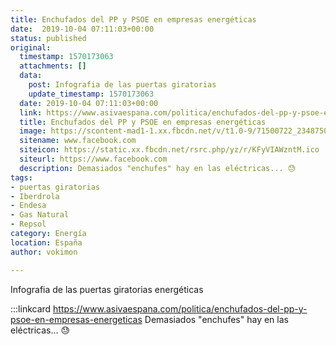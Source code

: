 ```yaml
---
title: Enchufados del PP y PSOE en empresas energéticas
date:  2019-10-04 07:11:03+00:00
status: published
original:
  timestamp: 1570173063
  attachments: []
  data:
    post: Infografia de las puertas giratorias
    update_timestamp: 1570173063
  date: 2019-10-04 07:11:03+00:00
  link: https://www.asivaespana.com/politica/enchufados-del-pp-y-psoe-en-empresas-energeticas
  title: Enchufados del PP y PSOE en empresas energéticas
  image: https://scontent-mad1-1.xx.fbcdn.net/v/t1.0-9/71500722_2348750502041141_1617968696423088128_n.jpg?_nc_cat=100&_nc_sid=e007fa&_nc_ohc=t9hQ4Lv4VLgAX-YxBtZ&_nc_ht=scontent-mad1-1.xx&oh=3dbb266f2f0562911464379fc8fb10d4&oe=5F5739BE
  sitename: www.facebook.com
  siteicon: https://static.xx.fbcdn.net/rsrc.php/yz/r/KFyVIAWzntM.ico
  siteurl: https://www.facebook.com
  description: Demasiados "enchufes" hay en las eléctricas... 😓
tags:
- puertas giratorias
- Iberdrola
- Endesa
- Gas Natural
- Repsol
category: Energía
location: España
author: vokimon

---
```

Infografia de las puertas giratorias energéticas

:::linkcard https://www.asivaespana.com/politica/enchufados-del-pp-y-psoe-en-empresas-energeticas
    Demasiados "enchufes" hay en las eléctricas... 😓

